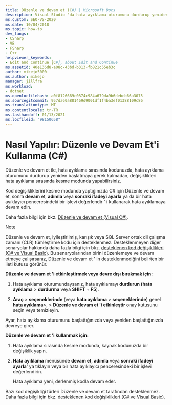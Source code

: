 ```yaml
---
title: Düzenle ve devam et (C#) | Microsoft Docs
description: Visual Studio 'da hata ayıklama oturumunu durdurup yeniden başlatmadan hata ayıklama sırasında kodunuzda değişiklik yapmak ve değişiklikleri yapmak için Düzenle ve devam et ' i kullanın.
ms.custom: SEO-VS-2020
ms.date: 10/04/2018
ms.topic: how-to
dev_langs:
- CSharp
- VB
- FSharp
- C++
helpviewer_keywords:
- Edit and Continue [C#], about Edit and Continue
ms.assetid: 40e136d8-a08c-43bd-b313-fb821c55eb3c
author: mikejo5000
ms.author: mikejo
manager: jillfra
ms.workload:
- dotnet
ms.openlocfilehash: a0f8126689c0874c984a679da9b6debcb66a3075
ms.sourcegitcommit: 957da60a881469d9001df1f4ba3ef01388109c86
ms.translationtype: MT
ms.contentlocale: tr-TR
ms.lasthandoff: 01/13/2021
ms.locfileid: "98150658"
---
```

# <a name="how-to-use-edit-and-continue-c"></a>Nasıl Yapılır: Düzenle ve Devam Et'i Kullanma (C#)
Düzenle ve devam et ile, hata ayıklama sırasında kodunuzda, hata ayıklama oturumunu durdurup yeniden başlatmaya gerek kalmadan, değişiklikleri hata ayıklama sırasında kesme modunda yapabilirsiniz.

Kod değişikliklerini kesme modunda yaptığınızda C# için Düzenle ve devam et, sonra **devam** et, **adımla** veya **sonraki ifadeyi ayarla** ya da bir hata ayıklayıcı penceresindeki bir işlevi değerlendir ' i kullanarak hata ayıklamaya devam edin.

Daha fazla bilgi için bkz. [Düzenle ve devam et (Visual C#)](../debugger/edit-and-continue-visual-csharp.md).

>[!NOTE]
>Düzenle ve devam et, iyileştirilmiş, karışık veya SQL Server ortak dil çalışma zamanı (CLR) tümleştirme kodu için desteklenmez. Desteklenmeyen diğer senaryolar hakkında daha fazla bilgi için bkz. [desteklenen kod değişiklikleri (C# ve Visual Basic)](../debugger/supported-code-changes-csharp.md). Bu senaryolarından birini düzenlemeye ve devam etmeye çalışırsanız, Düzenle ve devam et ' in desteklenmediğini belirten bir ileti kutusu görünür.

**Düzenle ve devam et 'i etkinleştirmek veya devre dışı bırakmak için:**

1. Hata ayıklama oturumundaysanız, hata ayıklamayı **durdurun (hata ayıklama**  >  **durdurma** veya **SHIFT** + **F5**).

1. **Araç**  >  **seçeneklerinde** (veya **hata ayıklama**  >  **seçeneklerinde**) genel **hata ayıklama**>,  >   **Düzenle ve devam et 'i etkinleştir** onay kutusunu seçin veya temizleyin.

Ayar, hata ayıklama oturumunu başlattığınızda veya yeniden başlattığınızda devreye girer.

**Düzenle ve devam et 'i kullanmak için:**

1. Hata ayıklama sırasında kesme modunda, kaynak kodunuzda bir değişiklik yapın.

1. **Hata ayıklama** menüsünde **devam et**, **adımla** veya **sonraki ifadeyi ayarla**' ya tıklayın veya bir hata ayıklayıcı penceresindeki bir işlevi değerlendirin.

   Hata ayıklama yeni, derlenmiş kodla devam eder.

Bazı kod değişikliği türleri Düzenle ve devam et tarafından desteklenmez. Daha fazla bilgi için bkz. [desteklenen kod değişiklikleri (C# ve Visual Basic)](../debugger/supported-code-changes-csharp.md).
